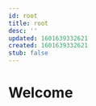 ```yaml
---
id: root
title: root
desc: ''
updated: 1601639332621
created: 1601639332621
stub: false
---
```


# Welcome